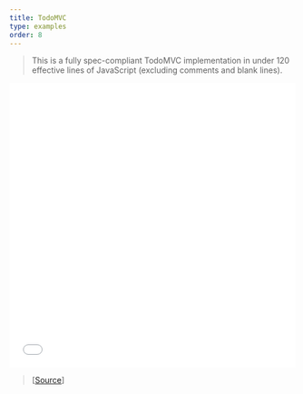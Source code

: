 ```yaml
---
title: TodoMVC
type: examples
order: 8
---
```


> This is a fully spec-compliant TodoMVC implementation in under 120 effective lines of JavaScript (excluding comments and blank lines).

<iframe width="100%" height="500" src="todomvc/index.html" allowfullscreen="allowfullscreen" frameborder="0"></iframe>

> [[Source](https://github.com/vuejs/vue/tree/dev/examples/todomvc)]
